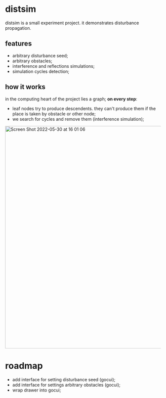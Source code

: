 # distsim

distsim is a small experiment project. it demonstrates disturbance propagation.

## features

* arbitrary disturbance seed;
* arbitrary obstacles;
* interference and reflections simulations;
* simulation cycles detection;

## how it works

in the computing heart of the project lies a graph;
**on every step**:

* leaf nodes try to produce descendents. they can't produce them if the place is taken by obstacle or other node;
* we search for cycles and remove them (interference simulation);

<img width="719" alt="Screen Shot 2022-05-30 at 16 01 06" src="https://user-images.githubusercontent.com/32969427/170988224-b19bf8a9-a1c4-412a-be6f-348f2e4ff9c9.png">

# roadmap

* add interface for setting disturbance seed (gocui);
* add interface for settings arbitrary obstacles (gocui);
* wrap drawer into gocui;
